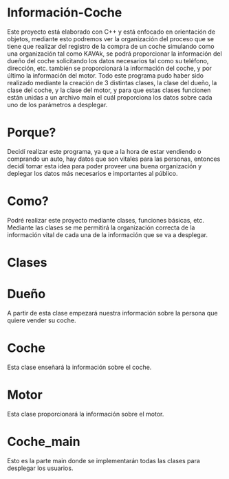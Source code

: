 # Información-Coche
Este proyecto está elaborado con C++ y está enfocado en orientación de objetos, mediante esto podremos ver la organización del proceso que se tiene que realizar del registro de la compra de un coche simulando como una organización tal como KAVAk, se podrá proporcionar la información del dueño del coche solicitando los datos necesarios tal como su teléfono, dirección, etc. también se proporcionará la información del coche, y por último la información del motor. Todo este programa pudo haber sido realizado mediante la creación de 3 distintas clases, la clase del dueño, la clase del coche, y la clase del motor, y para que estas clases funcionen están unidas a un archivo main el cuál proporciona los datos sobre cada uno de los parámetros a desplegar.

# Porque?
Decidí realizar este programa, ya que a la hora de estar vendiendo o comprando un auto, hay datos que son vitales para las personas, entonces decidí tomar esta idea para poder proveer una buena organización y deplegar los datos más necesarios e importantes al público.

# Como?
Podré realizar este proyecto mediante clases, funciones básicas, etc. Mediante las clases se me permitirá la organización correcta de la información vital de cada una de la información que se va a desplegar.

# Clases

# Dueño
A partir de esta clase empezará nuestra información sobre la persona que quiere vender su coche.

# Coche
Esta clase enseñará la información sobre el coche.

# Motor
Esta clase proporcionará la información sobre el motor.

# Coche_main
Esto es la parte main donde se implementarán todas las clases para desplegar los usuarios.
